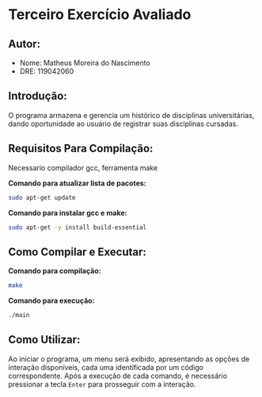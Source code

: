 # Terceiro Exercício Avaliado

## Autor:
  - Nome: Matheus Moreira do Nascimento
  - DRE: 119042060

## Introdução:

O programa armazena e gerencia um histórico de disciplinas universitárias, dando oportunidade ao usuário de registrar suas disciplinas cursadas.

## Requisitos Para Compilação:

Necessario compilador gcc, ferramenta make

**Comando para atualizar lista de pacotes:**
```sh
sudo apt-get update
```
**Comando para instalar gcc e make:**
```sh
sudo apt-get -y install build-essential
```
## Como Compilar e Executar:

**Comando para compilação:**
```sh
make
```

**Comando para execução:**
```sh
./main
```
## Como Utilizar:

Ao iniciar o programa, um menu será exibido, apresentando as opções de interação disponíveis, cada uma identificada por um código correspondente. Após a execução de cada comando, é necessário pressionar a tecla `Enter` para prosseguir com a interação.
